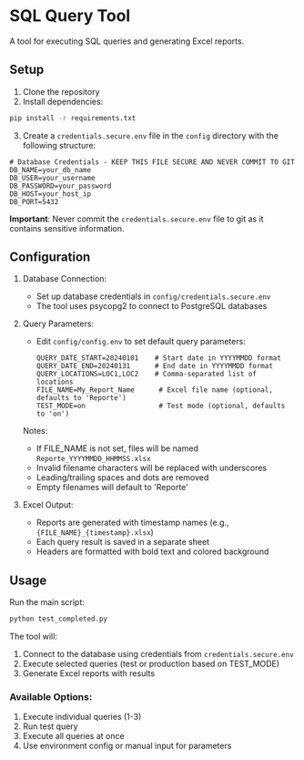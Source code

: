 # SQL Query Tool

A tool for executing SQL queries and generating Excel reports.

## Setup

1. Clone the repository
2. Install dependencies:
```bash
pip install -r requirements.txt
```

3. Create a `credentials.secure.env` file in the `config` directory with the following structure:
```env
# Database Credentials - KEEP THIS FILE SECURE AND NEVER COMMIT TO GIT
DB_NAME=your_db_name
DB_USER=your_username
DB_PASSWORD=your_password
DB_HOST=your_host_ip
DB_PORT=5432
```

**Important**: Never commit the `credentials.secure.env` file to git as it contains sensitive information.

## Configuration

1. Database Connection:
   - Set up database credentials in `config/credentials.secure.env`
   - The tool uses psycopg2 to connect to PostgreSQL databases

2. Query Parameters:
   - Edit `config/config.env` to set default query parameters:
     ```env
     QUERY_DATE_START=20240101    # Start date in YYYYMMDD format
     QUERY_DATE_END=20240131      # End date in YYYYMMDD format
     QUERY_LOCATIONS=LOC1,LOC2    # Comma-separated list of locations
     FILE_NAME=My_Report_Name      # Excel file name (optional, defaults to 'Reporte')
     TEST_MODE=on                  # Test mode (optional, defaults to 'on')
     ```
   Notes:
   - If FILE_NAME is not set, files will be named `Reporte_YYYYMMDD_HHMMSS.xlsx`
   - Invalid filename characters will be replaced with underscores
   - Leading/trailing spaces and dots are removed
   - Empty filenames will default to 'Reporte'

3. Excel Output:
   - Reports are generated with timestamp names (e.g., `{FILE_NAME}_{timestamp}.xlsx`)
   - Each query result is saved in a separate sheet
   - Headers are formatted with bold text and colored background

## Usage

Run the main script:
```bash
python test_completed.py
```

The tool will:
1. Connect to the database using credentials from `credentials.secure.env`
2. Execute selected queries (test or production based on TEST_MODE)
3. Generate Excel reports with results

### Available Options:
1. Execute individual queries (1-3)
2. Run test query
3. Execute all queries at once
4. Use environment config or manual input for parameters